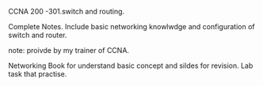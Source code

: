 CCNA 200 -301.switch and routing.

Complete Notes.
Include basic networking knowlwdge and 
configuration of switch and router.

note: proivde by my trainer of CCNA. 

Networking Book for understand basic concept and sildes for revision.
Lab task that practise.
